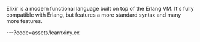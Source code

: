 Elixir is a modern functional language built on top of the Erlang VM.
It's fully compatible with Erlang, but features a more standard syntax
and many more features.

---?code=assets/learnxiny.ex


